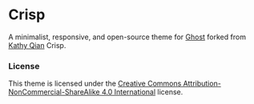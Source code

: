 # Crisp 

A minimalist, responsive, and open-source theme for [Ghost](http://ghost.org) forked from [Kathy Qian](http://kathyqian.com) Crisp.

### License

This theme is licensed under the [Creative Commons Attribution-NonCommercial-ShareAlike 4.0 International](http://creativecommons.org/licenses/by-nc-sa/4.0/) license.